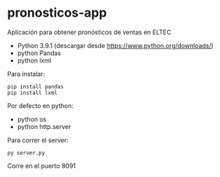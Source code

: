 # pronosticos-app
Aplicación para obtener pronósticos de ventas en ELTEC

- Python 3.9.1 (descargar desde https://www.python.org/downloads/)
- python Pandas
- python lxml
  
Para instalar:
```
pip install pandas
pip install lxml
```
Por defecto en python:
- python os
- python http.server

Para correr el server:

```{python}
py server.py
```

Corre en el puerto 8091
